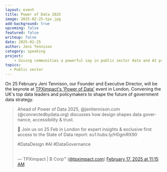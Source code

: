 ```yaml
---
layout: event
title: Power of Data 2025
image: 2025-02-25-tpx.jpg
add-background: true
upcoming: false
featured: false
writeup: false
date: 2025-02-25
author: Jeni Tennison
category: speaking
project: 
    - Giving communities a powerful say in public sector data and AI projects
topics:
  - Public sector
---
```


On 25 February Jeni Tennison, our Founder and Executive Director, will be the keynote at [TPXimpact's 'Power of Data'](https://pages.tpximpact.com/power-of-data) event in London, Convening the UK's top data leaders and policymakers to shape the future of government data strategy. 

<!--more-->

<blockquote class="bluesky-embed" data-bluesky-uri="at://did:plc:7u4xxelcscgvykdqjbpekj77/app.bsky.feed.post/3liemleqbpk2p" data-bluesky-cid="bafyreico5vlz73hotdi4nqfoevrrxovdisyt5kor34g255m35ldtsyg2by"><p lang="en">Ahead of Power of Data 2025, @jenitennison.com (@connectedbydata.org) discusses how design shapes data governance, accessibility &amp; trust.

📅 Join us on 25 Feb in London for expert insights &amp; exclusive first access to the State of Data report: eu1.hubs.ly/H0gmRX90

#DataDesign #AI #DataGovernance<br><br><a href="https://bsky.app/profile/did:plc:7u4xxelcscgvykdqjbpekj77/post/3liemleqbpk2p?ref_src=embed"></a></p>&mdash; TPXimpact | B Corp™ (<a href="https://bsky.app/profile/did:plc:7u4xxelcscgvykdqjbpekj77?ref_src=embed">@tpximpact.com</a>) <a href="https://bsky.app/profile/did:plc:7u4xxelcscgvykdqjbpekj77/post/3liemleqbpk2p?ref_src=embed">February 17, 2025 at 11:15 AM</a></blockquote><script async src="https://embed.bsky.app/static/embed.js" charset="utf-8"></script>
